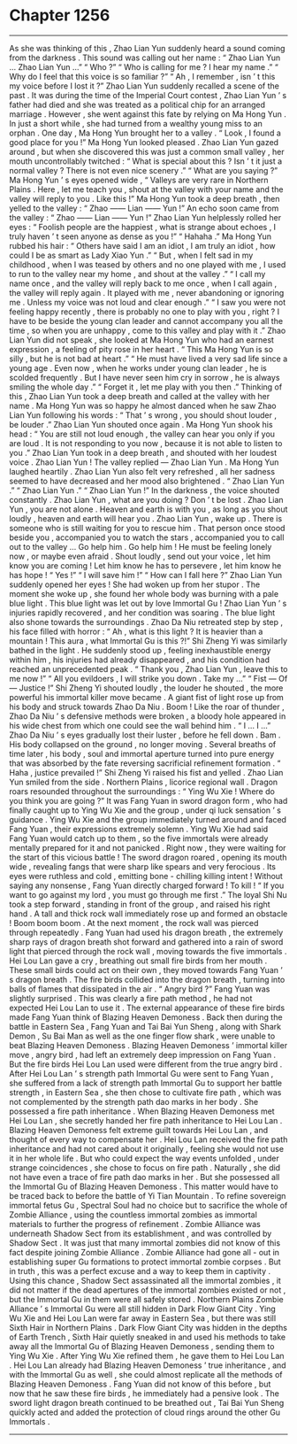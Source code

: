 
# Chapter 1256


---

As she was thinking of this , Zhao Lian Yun suddenly heard a sound coming from the darkness .
This sound was calling out her name : “ Zhao Lian Yun … Zhao Lian Yun …”
“ Who ?”
“ Who is calling for me ? I hear my name .”
“ Why do I feel that this voice is so familiar ?”
“ Ah , I remember , isn ’ t this my voice before I lost it ?”
Zhao Lian Yun suddenly recalled a scene of the past .
It was during the time of the Imperial Court contest , Zhao Lian Yun ’ s father had died and she was treated as a political chip for an arranged marriage . However , she went against this fate by relying on Ma Hong Yun . In just a short while , she had turned from a wealthy young miss to an orphan .
One day , Ma Hong Yun brought her to a valley .
“ Look , I found a good place for you !” Ma Hong Yun looked pleased .
Zhao Lian Yun gazed around , but when she discovered this was just a common small valley , her mouth uncontrollably twitched : “ What is special about this ? Isn ’ t it just a normal valley ? There is not even nice scenery .”
“ What are you saying ?” Ma Hong Yun ’ s eyes opened wide , “ Valleys are very rare in Northern Plains . Here , let me teach you , shout at the valley with your name and the valley will reply to you . Like this !”
Ma Hong Yun took a deep breath , then yelled to the valley : “ Zhao —— Lian —— Yun !”
An echo soon came from the valley : “ Zhao —— Lian —— Yun !”
Zhao Lian Yun helplessly rolled her eyes : “ Foolish people are the happiest , what is strange about echoes , I truly haven ’ t seen anyone as dense as you !”
“ Hahaha .” Ma Hong Yun rubbed his hair : “ Others have said I am an idiot , I am truly an idiot , how could I be as smart as Lady Xiao Yun .”
“ But , when I felt sad in my childhood , when I was teased by others and no one played with me , I used to run to the valley near my home , and shout at the valley .”
“ I call my name once , and the valley will reply back to me once , when I call again , the valley will reply again . It played with me , never abandoning or ignoring me . Unless my voice was not loud and clear enough .”
“ I saw you were not feeling happy recently , there is probably no one to play with you , right ? I have to be beside the young clan leader and cannot accompany you all the time , so when you are unhappy , come to this valley and play with it .”
Zhao Lian Yun did not speak , she looked at Ma Hong Yun who had an earnest expression , a feeling of pity rose in her heart .
“ This Ma Hong Yun is so silly , but he is not bad at heart .”
“ He must have lived a very sad life since a young age . Even now , when he works under young clan leader , he is scolded frequently . But I have never seen him cry in sorrow , he is always smiling the whole day .”
“ Forget it , let me play with you then .”
Thinking of this , Zhao Lian Yun took a deep breath and called at the valley with her name .
Ma Hong Yun was so happy he almost danced when he saw Zhao Lian Yun following his words : “ That ’ s wrong , you should shout louder , be louder .”
Zhao Lian Yun shouted once again .
Ma Hong Yun shook his head : “ You are still not loud enough , the valley can hear you only if you are loud . It is not responding to you now , because it is not able to listen to you .”
Zhao Lian Yun took in a deep breath , and shouted with her loudest voice .
Zhao Lian Yun !
The valley replied — Zhao Lian Yun .
Ma Hong Yun laughed heartily .
Zhao Lian Yun also felt very refreshed , all her sadness seemed to have decreased and her mood also brightened .
“ Zhao Lian Yun .”
“ Zhao Lian Yun .”
“ Zhao Lian Yun !”
In the darkness , the voice shouted constantly .
Zhao Lian Yun , what are you doing ? Don ’ t be lost .
Zhao Lian Yun , you are not alone . Heaven and earth is with you , as long as you shout loudly , heaven and earth will hear you .
Zhao Lian Yun , wake up . There is someone who is still waiting for you to rescue him .
That person once stood beside you , accompanied you to watch the stars , accompanied you to call out to the valley …
Go help him .
Go help him !
He must be feeling lonely now , or maybe even afraid .
Shout loudly , send out your voice , let him know you are coming ! Let him know he has to persevere , let him know he has hope !
“ Yes !”
“ I will save him !”
“ How can I fall here ?”
Zhao Lian Yun suddenly opened her eyes !
She had woken up from her stupor .
The moment she woke up , she found her whole body was burning with a pale blue light .
This blue light was let out by love Immortal Gu !
Zhao Lian Yun ’ s injuries rapidly recovered , and her condition was soaring .
The blue light also shone towards the surroundings .
Zhao Da Niu retreated step by step , his face filled with horror : “ Ah , what is this light ? It is heavier than a mountain ! This aura , what Immortal Gu is this ?!”
Shi Zheng Yi was similarly bathed in the light .
He suddenly stood up , feeling inexhaustible energy within him , his injuries had already disappeared , and his condition had reached an unprecedented peak .
“ Thank you , Zhao Lian Yun , leave this to me now !”
“ All you evildoers , I will strike you down . Take my …”
“ Fist — Of — Justice !”
Shi Zheng Yi shouted loudly , the louder he shouted , the more powerful his immortal killer move became .
A giant fist of light rose up from his body and struck towards Zhao Da Niu .
Boom !
Like the roar of thunder , Zhao Da Niu ’ s defensive methods were broken , a bloody hole appeared in his wide chest from which one could see the wall behind him .
“ I … I …” Zhao Da Niu ’ s eyes gradually lost their luster , before he fell down .
Bam .
His body collapsed on the ground , no longer moving .
Several breaths of time later , his body , soul and immortal aperture turned into pure energy that was absorbed by the fate reversing sacrificial refinement formation .
“ Haha , justice prevailed !” Shi Zheng Yi raised his fist and yelled .
Zhao Lian Yun smiled from the side .
Northern Plains , licorice regional wall .
Dragon roars resounded throughout the surroundings : “ Ying Wu Xie ! Where do you think you are going ?”
It was Fang Yuan in sword dragon form , who had finally caught up to Ying Wu Xie and the group , under qi luck sensation ’ s guidance .
Ying Wu Xie and the group immediately turned around and faced Fang Yuan , their expressions extremely solemn .
Ying Wu Xie had said Fang Yuan would catch up to them , so the five immortals were already mentally prepared for it and not panicked .
Right now , they were waiting for the start of this vicious battle !
The sword dragon roared , opening its mouth wide , revealing fangs that were sharp like spears and very ferocious . Its eyes were ruthless and cold , emitting bone - chilling killing intent !
Without saying any nonsense , Fang Yuan directly charged forward !
To kill !
“ If you want to go against my lord , you must go through me first .” The loyal Shi Nu took a step forward , standing in front of the group , and raised his right hand .
A tall and thick rock wall immediately rose up and formed an obstacle !
Boom boom boom .
At the next moment , the rock wall was pierced through repeatedly .
Fang Yuan had used his dragon breath , the extremely sharp rays of dragon breath shot forward and gathered into a rain of sword light that pierced through the rock wall , moving towards the five immortals .
Hei Lou Lan gave a cry , breathing out small fire birds from her mouth .
These small birds could act on their own , they moved towards Fang Yuan ’ s dragon breath . The fire birds collided into the dragon breath , turning into balls of flames that dissipated in the air .
“ Angry bird ?” Fang Yuan was slightly surprised .
This was clearly a fire path method , he had not expected Hei Lou Lan to use it .
The external appearance of these fire birds made Fang Yuan think of Blazing Heaven Demoness .
Back then during the battle in Eastern Sea , Fang Yuan and Tai Bai Yun Sheng , along with Shark Demon , Su Bai Man as well as the one finger flow shark , were unable to beat Blazing Heaven Demoness .
Blazing Heaven Demoness ’ immortal killer move , angry bird , had left an extremely deep impression on Fang Yuan .
But the fire birds Hei Lou Lan used were different from the true angry bird .
After Hei Lou Lan ’ s strength path Immortal Gu were sent to Fang Yuan , she suffered from a lack of strength path Immortal Gu to support her battle strength , in Eastern Sea , she then chose to cultivate fire path , which was not complemented by the strength path dao marks in her body .
She possessed a fire path inheritance .
When Blazing Heaven Demoness met Hei Lou Lan , she secretly handed her fire path inheritance to Hei Lou Lan .
Blazing Heaven Demoness felt extreme guilt towards Hei Lou Lan , and thought of every way to compensate her .
Hei Lou Lan received the fire path inheritance and had not cared about it originally , feeling she would not use it in her whole life . But who could expect the way events unfolded , under strange coincidences , she chose to focus on fire path .
Naturally , she did not have even a trace of fire path dao marks in her .
But she possessed all the Immortal Gu of Blazing Heaven Demoness .
This matter would have to be traced back to before the battle of Yi Tian Mountain .
To refine sovereign immortal fetus Gu , Spectral Soul had no choice but to sacrifice the whole of Zombie Alliance , using the countless immortal zombies as immortal materials to further the progress of refinement .
Zombie Alliance was underneath Shadow Sect from its establishment , and was controlled by Shadow Sect . It was just that many immortal zombies did not know of this fact despite joining Zombie Alliance .
Zombie Alliance had gone all - out in establishing super Gu formations to protect immortal zombie corpses . But in truth , this was a perfect excuse and a way to keep them in captivity .
Using this chance , Shadow Sect assassinated all the immortal zombies , it did not matter if the dead apertures of the immortal zombies existed or not , but the Immortal Gu in them were all safely stored .
Northern Plains Zombie Alliance ’ s Immortal Gu were all still hidden in Dark Flow Giant City .
Ying Wu Xie and Hei Lou Lan were far away in Eastern Sea , but there was still Sixth Hair in Northern Plains .
Dark Flow Giant City was hidden in the depths of Earth Trench , Sixth Hair quietly sneaked in and used his methods to take away all the Immortal Gu of Blazing Heaven Demoness , sending them to Ying Wu Xie .
After Ying Wu Xie refined them , he gave them to Hei Lou Lan .
Hei Lou Lan already had Blazing Heaven Demoness ’ true inheritance , and with the Immortal Gu as well , she could almost replicate all the methods of Blazing Heaven Demoness .
Fang Yuan did not know of this before , but now that he saw these fire birds , he immediately had a pensive look .
The sword light dragon breath continued to be breathed out , Tai Bai Yun Sheng quickly acted and added the protection of cloud rings around the other Gu Immortals .

---

